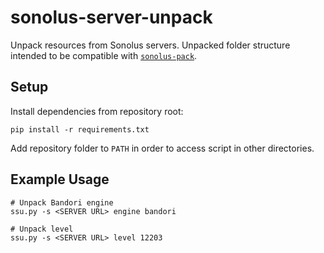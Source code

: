 # sonolus-server-unpack

Unpack resources from Sonolus servers. Unpacked folder structure intended to be
compatible with [`sonolus-pack`](https://github.com/Sonolus/sonolus-pack).

## Setup

Install dependencies from repository root:
```
pip install -r requirements.txt
```

Add repository folder to `PATH` in order to access script in other directories.

## Example Usage

```
# Unpack Bandori engine
ssu.py -s <SERVER URL> engine bandori

# Unpack level
ssu.py -s <SERVER URL> level 12203
```